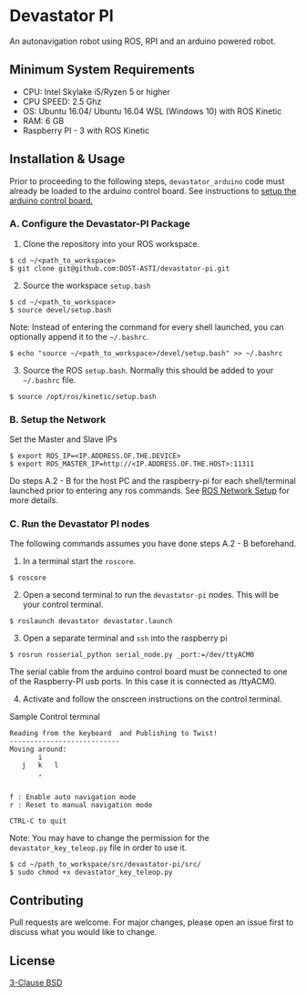 # Devastator PI

An autonavigation robot using ROS, RPI and an arduino powered robot.

## Minimum System Requirements
* CPU: Intel Skylake i5/Ryzen 5 or higher 
* CPU SPEED: 2.5 Ghz
* OS: Ubuntu 16.04/ Ubuntu 16.04 WSL (Windows 10) with ROS Kinetic
* RAM: 6 GB
* Raspberry PI - 3 with ROS Kinetic

## Installation & Usage
Prior to proceeding to the following steps, `devastator_arduino` code must already be loaded to the arduino control board. See instructions to [setup the arduino control board.](https://github.com/DOST-ASTI/devastator-pi/tree/dev/devastator_arduino)

### A. Configure the Devastator-PI Package
1. Clone the repository into your ROS workspace.
```
$ cd ~/<path_to_workspace>
$ git clone git@github.com:DOST-ASTI/devastator-pi.git
``` 
2. Source the workspace `setup.bash`
```
$ cd ~/<path_to_workspace>
$ source devel/setup.bash
```
Note: Instead of entering the command for every shell launched, you can optionally append it to the `~/.bashrc`.
```
$ echo "source ~/<path_to_workspace>/devel/setup.bash" >> ~/.bashrc
```

3. Source the ROS `setup.bash`. Normally this should be added to your `~/.bashrc` file.
```
$ source /opt/ros/kinetic/setup.bash
```
### B. Setup the Network
Set the Master and Slave IPs
```
$ export ROS_IP=<IP.ADDRESS.OF.THE.DEVICE>
$ export ROS_MASTER_IP=http://<IP.ADDRESS.OF.THE.HOST>:11311
```
Do steps A.2 - B for the host PC and the raspberry-pi for each shell/terminal launched prior to entering any ros commands. See [ROS Network Setup](http://wiki.ros.org/ROS/NetworkSetup) for more details.

### C. Run the Devastator PI nodes
The following commands assumes you have done steps A.2 - B beforehand.

1. In a terminal start the `roscore`.
```
$ roscore
```
2. Open a second terminal to run the `devastator-pi` nodes. This will be your control terminal.
```
$ roslaunch devastator devastator.launch
```
3. Open a separate terminal and `ssh` into the raspberry pi
```
$ rosrun rosserial_python serial_node.py _port:=/dev/ttyACM0
```
The serial cable from the arduino control board must be connected to one of the Raspberry-PI usb ports. In this case it is connected as /ttyACM0.

4. Activate and follow the onscreen instructions on the control terminal.

Sample Control terminal
```
Reading from the keyboard  and Publishing to Twist!
---------------------------
Moving around:
       i    
   j   k   l
       ,    


f : Enable auto navigation mode
r : Reset to manual navigation mode

CTRL-C to quit
```

Note: You may have to change the permission for the `devastator_key_teleop.py` file in order to use it.
```
$ cd ~/path_to_workspace/src/devastator-pi/src/
$ sudo chmod +x devastator_key_teleop.py
```

## Contributing
Pull requests are welcome. For major changes, please open an issue first to discuss what you would like to change.


## License
[3-Clause BSD](https://opensource.org/licenses/BSD-3-Clause)